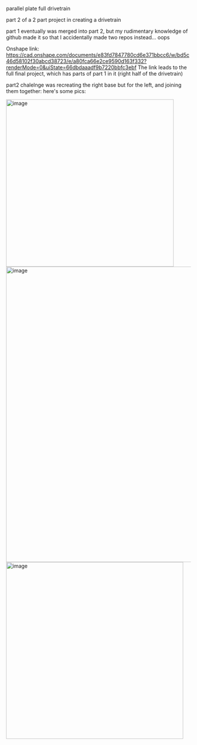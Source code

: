 parallel plate full drivetrain

part 2 of a 2 part project in creating a drivetrain

part 1 eventually was merged into part 2, but my rudimentary knowledge of github made it so that I accidentally made two repos instead... oops

Onshape link: https://cad.onshape.com/documents/e83fd7847780cd6e371bbcc6/w/bd5c46d58102f30abcd38723/e/a80fca66e2ce9590d163f332?renderMode=0&uiState=66dbdaaadf9b7220bbfc3ebf
The link leads to the full final project, which has parts of part 1 in it (right half of the drivetrain)

part2 chalelnge was recreating the right base but for the left, and joining them together:
here's some pics:

<img width="457" alt="image" src="https://github.com/user-attachments/assets/4824dd19-6496-4bab-a24b-9823ee0e656e">
<img width="807" alt="image" src="https://github.com/user-attachments/assets/5f102411-b547-444c-b57b-ab78608e9b31">
<img width="483" alt="image" src="https://github.com/user-attachments/assets/491ed108-90b0-48c8-8a85-59403d41bcaf">
